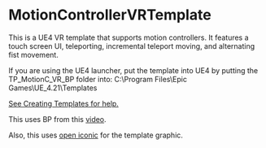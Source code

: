 # MotionControllerVRTemplate
This is a UE4 VR template that supports motion controllers. It features a touch screen UI, teleporting, incremental teleport moving, and alternating fist movement.

If you are using the UE4 launcher, put the template into UE4 by putting the TP_MotionC_VR_BP folder into: 
C:\Program Files\Epic Games\UE_4.21\Templates

<a href="https://docs.unrealengine.com/en-US/Engine/Basics/Projects/CreatingTemplates" target="_blank">See Creating Templates for help.</a>

This uses BP from this <a href="https://youtu.be/lMieSD_7nSg" target="_blank">video</a>.

Also, this uses <a href="https://useiconic.com/icons/hand/" target="_blank">open iconic</a> for the template graphic.
